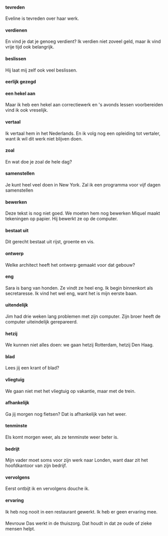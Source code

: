 #### tevreden
Eveline is tevreden over haar werk.
#### verdienen
En vind je dat je genoeg verdient?
Ik verdien niet zoveel geld, maar ik vind vrije tijd ook belangrijk.
#### beslissen
Hij laat mij zelf ook veel beslissen.
#### eerlijk gezegd
#### een hekel aan
Maar ik heb een hekel aan correctiewerk en 's avonds lessen voorbereiden vind ik ook vreselijk.
#### vertaal
Ik vertaal hem in het Nederlands.
En ik volg nog een opleiding tot vertaler, want ik wil dit werk niet blijven doen.
#### zoal
En wat doe je zoal de hele dag?
#### samenstellen
Je kunt heel veel doen in New York. Zal ik een programma voor vijf dagen samenstellen
#### bewerken
Deze tekst is nog niet goed. We moeten hem nog bewerken
Miquel maakt tekeningen op papier. Hij bewerkt ze op de computer.
#### bestaat uit
Dit gerecht bestaat uit rijst, groente en vis.
#### ontwerp
Welke architect heeft het ontwerp gemaakt voor dat gebouw?
#### eng
Sara is bang van honden. Ze vindt ze heel eng.
Ik begin binnenkort als secretaresse. Ik vind het wel eng, want het is mijn eerste baan.
#### uitendelijk
Jim had drie weken lang problemen met zijn computer. Zijn broer heeft de computer uiteindelijk gerepareerd.
#### hetzij
We kunnen niet alles doen: we gaan hetzij Rotterdam, hetzij Den Haag.
#### blad
Lees jij een krant of blad?
#### vliegtuig
We gaan niet met het vliegtuig op vakantie, maar met de trein.
#### afhankelijk
Ga jij morgen nog fietsen? Dat is afhankelijk van het weer.
#### tenminste
Els komt morgen weer, als ze tenminste weer beter is.
#### bedrijt
Mijn vader moet soms voor zijn werk naar Londen, want daar zit het hoofdkantoor van zijn bedrijf.
#### vervolgens
Eerst ontbijt ik en vervolgens douche ik.
#### ervaring
Ik heb nog nooit in een restaurant gewerkt. Ik heb er geen ervaring mee.
#### 
Mevrouw Das werkt in de thuiszorg. Dat houdt in dat ze oude of zieke mensen helpt.
